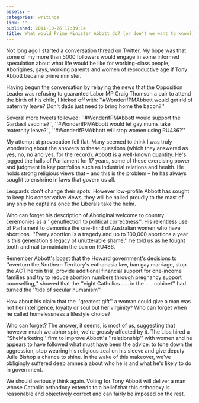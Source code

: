 ```yaml
---
assets: ~
categories: writings
link: ''
published: 2011-10-26 17:39:14
title: What would Prime Minister Abbott do? (or don't we want to know?)
---
```

Not long ago I started a conversation thread on Twitter. My hope was that some of my more than 5000 followers would engage in some informed speculation about what life would be like for working-class people, Aborigines, gays, working parents and women of reproductive age if Tony Abbott became prime minister.

Having begun the conversation by relaying the news that the Opposition Leader was refusing to guarantee Labor MP Craig Thomson a pair to attend the birth of his child, I kicked off with: ''#WonderifPMAbbott would get rid of paternity leave? Don't dads just need to bring home the bacon?''

Several more tweets followed: ''#WonderifPMAbbott would support the Gardasil vaccine?'', ''#WonderifPMAbbott would let gay mums take maternity leave?'', ''#WonderifPMAbbott will stop women using RU486?''

My attempt at provocation fell flat. Many seemed to think I was truly wondering about the answers to these questions (which they answered as yes, no, no and yes, for the record).
Abbott is a well-known quantity. He's jogged the halls of Parliament for 17 years, some of these exercising power and judgment in key portfolios such as industrial relations and health. He holds strong religious views that – and this is the problem – he has always sought to enshrine in laws that govern us all.

Leopards don't change their spots. However low-profile Abbott has sought to keep his conservative views, they will be nailed proudly to the mast of any ship he captains once the Liberals take the helm.

Who can forget his description of Aboriginal welcome to country ceremonies as a ''genuflection to political correctness''. His relentless use of Parliament to demonise the one-third of Australian women who have abortions. ''Every abortion is a tragedy and up to 100,000 abortions a year is this generation's legacy of unutterable shame,'' he told us as he fought tooth and nail to maintain the ban on RU486.

Remember Abbott's boast that the Howard government's decisions to ''overturn the Northern Territory's euthanasia law, ban gay marriage, stop the ACT heroin trial, provide additional financial support for one-income families and try to reduce abortion numbers through pregnancy support counselling,'' showed that the ''eight Catholics . . . in the . . . cabinet'' had turned the ''tide of secular humanism''. 

How about his claim that the ''greatest gift'' a woman could give a man was not her intelligence, loyalty or soul but her virginity? Who can forget when he called homelessness a lifestyle choice?

Who can forget? The answer, it seems, is most of us, suggesting that however much we abhor spin, we're grossly affected by it. The Libs hired a ''SheMarketing'' firm to improve Abbott's ''relationship'' with women and he appears to have followed what must have been the advice: to tone down the aggression, stop wearing his religious zeal on his sleeve and give deputy Julie Bishop a chance to shine. In the wake of this makeover, we've obligingly suffered deep amnesia about who he is and what he's likely to do in government. 

We should seriously think again. Voting for Tony Abbott will deliver a man whose Catholic orthodoxy extends to a belief that this orthodoxy is reasonable and objectively correct and can fairly be imposed on the rest.